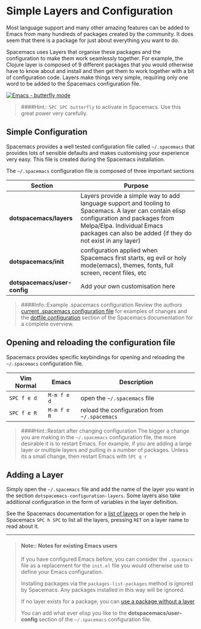 # Simple Layers and Configuration

Most language support and many other amazing features can be added to Emacs from many hundreds of packages created by the community. It does seem that there is a package for just about everything you want to do.

Spacemacs uses Layers that organise these packages and the configuration to make them work seamlessly together.  For example, the Clojure layer is composed of 9 different packages that you would otherwise have to know about and install and then get them to work together with a bit of configuration code.  Layers make things very simple, requiring only one word to be added to the Spacemacs configuration file.


[![Emacs - butterfly mode](https://imgs.xkcd.com/comics/real_programmers.png)](https://imgs.xkcd.com/comics/real_programmers.png)

> ####Hint::
> `SPC SPC butterfly` to activate in Spacemacs.  Use this great power very carefully.


## Simple Configuration

Spacemacs provides a well tested configuration file called `~/.spacemacs` that provides lots of sensible defaults and makes customising your experience very easy.  This file is created during the Spacemacs installation.

The `~/.spacemacs` configuration file is composed of three important sections

| Section                      | Purpose                                                                                                                                                                                                           |
|------------------------------|-------------------------------------------------------------------------------------------------------------------------------------------------------------------------------------------------------------------|
| **dotspacemacs/layers**      | Layers provide a simple way to add language support and tooling to Spacemacs.  A layer can contain elisp configuration and packages from Melpa/Elpa.  Individual Emacs packages can also be added (if they do not exist in any layer) |
| **dotspacemacs/init**        | configuration applied when Spacemacs first starts, eg evil or holy mode(emacs), themes, fonts, full screen, recent files, etc                                                                                     |
| **dotspacemacs/user-config** | Add your own customisation here                                                                                                                                                                                   |

> ####Info::Example .spacemacs configuration
> Review the authors [current .spacemacs configuration file](https://gist.github.com/jr0cket/2cbe91668b904c5a42a8f08a583e9242) for examples of changes and the [dotfile configuration](http://spacemacs.org/doc/DOCUMENTATION.html#dotfile-configuration) section of the Spacemacs documentation for a complete overview.


## Opening and reloading the configuration file

Spacemacs provides specific keybindings for opening and reloading the `~/.spacemacs` configuration file.

| Vim Normal  | Emacs       | Description                                  |
|-------------|-------------|----------------------------------------------|
| `SPC f e d` | `M-m f e d` | open the `~/.spacemacs` file                 |
| `SPC f e R` | `M-m f e R` | reload the configuration from `~/.spacemacs` |

> ####Hint::Restart after changing configuration
> The bigger a change you are making in the `~/.spacemacs` configuration file, the more desirable it is to restart Emacs.  For example, if you are adding a large layer or multiple layers and pulling in a number of packages.
> Unless its a small change, then restart Emacs with `SPC q r`
>

## Adding a Layer

Simply open the `~/.spacemacs` file and add the name of the layer you want in the section `dotspacemacs-configuration-layers`.  Some layers also take additional configuration in the form of variables in the layer definition.

See the Spacemacs documentation for a [list of layers](http://spacemacs.org/layers/LAYERS.html) or open the help in Spacemacs `SPC h SPC` to list all the layers, pressing `RET` on a layer name to read about it.

------------------------------------------

> #### Note:: Notes for existing Emacs users
> If you have configured Emacs before, you can consider the `.spacmacs` file as a replacement for the `init.el` file you would otherwise use to define your Emacs configuration.
>
> Installing packages via the `packages-list-packages` method is ignored by Spacemacs.  Any packages installed in this way will be ignored.
>
> If no layer exists for a package, you can [use a package without a layer](http://spacemacs.org/doc/DOCUMENTATION.html#without-a-layer)
>
> You can add what ever elisp you like to the **dotspacemacs/user-config** section of the `~/.spacemacs` configuration file.
